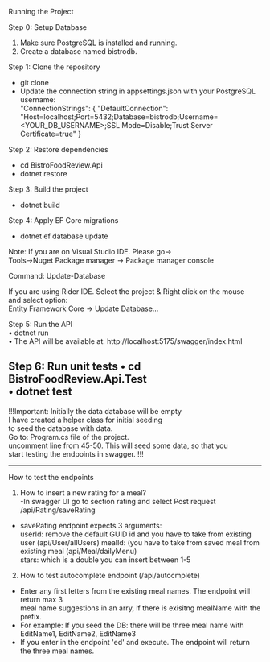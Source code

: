 Running the Project

Step 0: Setup Database
1.	Make sure PostgreSQL is installed and running.
2.	Create a database named bistrodb.

Step 1: Clone the repository
- git clone  
- Update the connection string in appsettings.json with your PostgreSQL username:  
  "ConnectionStrings": {
  "DefaultConnection": "Host=localhost;Port=5432;Database=bistrodb;Username=<YOUR_DB_USERNAME>;SSL Mode=Disable;Trust Server Certificate=true"
  }

Step 2: Restore dependencies  
- cd BistroFoodReview.Api
- dotnet restore

Step 3: Build the project  
- dotnet build

Step 4: Apply EF Core migrations  
- dotnet ef database update  

Note: If you are on Visual Studio IDE. Please go->  
Tools->Nuget Package manager -> Package manager console  

Command: Update-Database  

If you are using Rider IDE. Select the project & Right click on the mouse  
and select option:  
Entity Framework Core -> Update Database...  


Step 5: Run the API  
•	dotnet run  
•	The API will be available at:  http://localhost:5175/swagger/index.html  

Step 6: Run unit tests
•	cd BistroFoodReview.Api.Test  
•	dotnet test  
--------------------------------------------  

!!!Important: Initially the data database will be empty  
I have created a helper class for initial seeding  
to seed the database with data.  
Go to: Program.cs file of the project.  
uncomment line from 45-50. This will seed some data, so that you  
start testing the endpoints in swagger.  !!!  

--------------------------------------------  

How to test the endpoints  
1. How to insert a new rating for a meal?  
-In swagger UI go to section rating and select Post request  
/api/Rating/saveRating  

- saveRating endpoint expects 3 arguments:  
    userId: remove the default GUID id and you have to take from existing user (api/User/allUsers)
    mealId: (you have to take from saved meal from existing meal (api/Meal/dailyMenu)  
    stars: which is a double you can insert between 1-5  
 
2. How to test autocomplete endpoint (/api/autocmplete)  
- Enter any first letters from the existing meal names. The endpoint will return max 3  
meal name suggestions in an arry, if there is exisitng mealName with the prefix.  
- For example: If you seed the DB: there will be three meal name with EditName1, EditName2, EditName3  
- If you enter in the endpoint 'ed' and execute. The endpoint will return the three meal names.  



